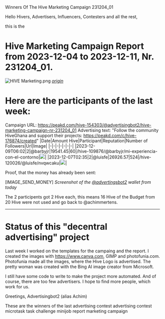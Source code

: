 Winners Of The Hive Marketing Campaign 231204_01

Hello Hivers, Advertisers, Influencers, Contesters and all the rest,

this is the
# Hive Marketing Campaign Report from 2023-12-04 to 2023-12-11, Nr. 231204_01.
![HIVE Marketing.png](https://files.peakd.com/file/peakd-hive/achimmertens/AKqchzabeuVfZ4Dio3CipS4qSJMBALn2bcSRbCxWziyEqTSacinMkaF6h3jk4as.png)
*[origin](https://photofunia.com/)*

# Here are the participants of the last week:
Campaign URL: https://peakd.com/hive-154303/@advertisingbot2/hive-marketing-campaign-nr-231204_01
Advertising text: "Follow the community HiveGhana and support their projects: https://peakd.com/c/hive-176874/created"
|Date|Amount Hive|Participant|Reputation|Number of Followers|Url|Image|
|-|-|-|-|-|-|-|
|2023-12-09T06:02|2|@barbyjr|19541.45|60|/hive-109876/@barbyjr/mi-experiencia-con-el-contorno|![](https://images.ecency.com/DQmNqFiUUZQ6B3XjPjBjtAFg1dTjcQ11TRKhWnrbD9zhuey/1702099978886.jpg)|
|2023-12-07T02:35|2|@luisfe|26926.57|524|/hive-120026/@luisfe/nvqwcaku|![](https://ipfs-3speak.b-cdn.net/ipfs/bafybeigzpsnok3mqdzzjfsrou4qlhwwaes37jhsi2rnrntlqdlzbkiyjgy/)|






Proof, that the money has already been sent:

[IMAGE_SEND_MONEY]
*Screenshot of the [@advertingsbot2](https://peakd.com/@advertisingbot2/wallet) wallet from today*

The 2 participents got 2 Hive each, this means 16 Hive of the Budget from 20 Hive were not used and go back to @achimmertens.

---
# Status of this "decentral advertising" project


Last week I worked on the templates for the campaing and the report. I created the images with https://www.canva.com, GIMP and photofunia.com. Photofunia made all the images, where the Hive Logo is advertised. The pretty woman was created with the Bing AI image creator from Microsoft.

I still have some code to write to make the project more automated.
And of course, there are too few advertisers. I hope to find more people, which work for us.



Greetings, Advertisingbot2 (alias Achim)



These are the winners of the last advertising contest
advertising contest microtask task challenge minijob report marketing campaign
